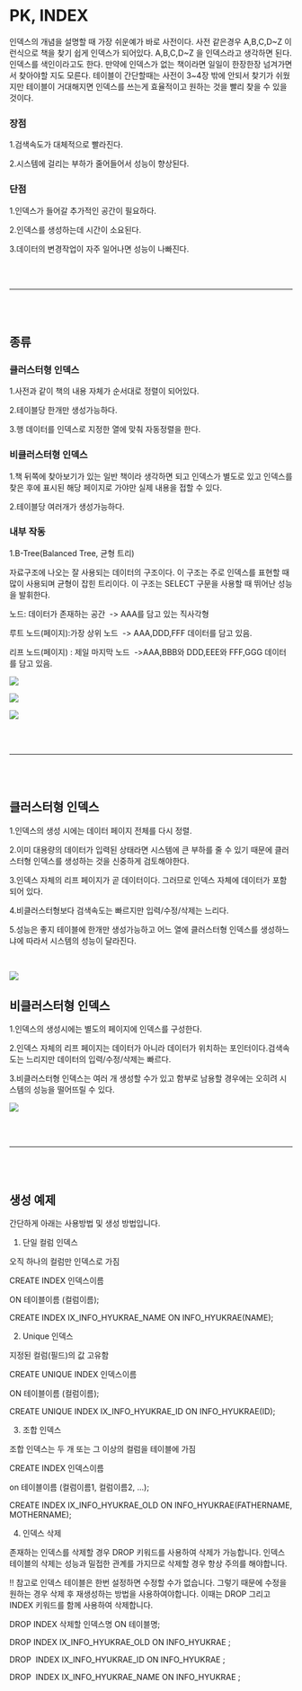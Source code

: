# PK, INDEX

인덱스의 개념을 설명할 때 가장 쉬운예가 바로 사전이다. 사전 같은경우 A,B,C,D~Z 이런식으로 책을 찾기 쉽게 인덱스가 되어있다. A,B,C,D~Z 을 인덱스라고 생각하면 된다.인덱스를 색인이라고도 한다. 만약에 인덱스가 없는 책이라면 일일이 한장한장 넘겨가면서 찾아야할 지도 모른다. 테이블이 간단할때는 사전이 3~4장 밖에 안되서 찾기가 쉬웠지만 테이블이 거대해지면 인덱스를 쓰는게 효율적이고 원하는 것을 빨리 찾을 수 있을 것이다.

### 장점

1.검색속도가 대체적으로 빨라진다.

2.시스템에 걸리는 부하가 줄어들어서 성능이 향상된다.

### 단점

1.인덱스가 들어갈 추가적인 공간이 필요하다.

2.인덱스를 생성하는데 시간이 소요된다.

3.데이터의 변경작업이 자주 일어나면 성능이 나빠진다.

<br /><br />

---

<br /><br />

## 종류

### 클러스터형 인덱스

1.사전과 같이 책의 내용 자체가 순서대로 정렬이 되어있다.

2.테이블당 한개만 생성가능하다.

3.행 데이터를 인덱스로 지정한 열에 맞춰 자동정렬을 한다.

### 비클러스터형 인덱스

1.책 뒤쪽에 찾아보기가 있는 일반 책이라 생각하면 되고 인덱스가 별도로 있고 인덱스를 찾은 후에 표시된 해당 페이지로 가야만 실제 내용을 접할 수 있다.

2.테이블당 여러개가 생성가능하다.

### 내부 작동

1.B-Tree(Balanced Tree, 균형 트리)

자료구조에 나오는 잘 사용되는 데이터의 구조이다. 이 구조는 주로 인덱스를 표현할 때 많이 사용되며 균형이 잡힌 트리이다. 이 구조는 SELECT 구문을 사용할 때 뛰어난 성능을 발휘한다.

노드: 데이터가 존재하는 공간  -> AAA를 담고 있는 직사각형

루트 노드(페이지):가장 상위 노드  -> AAA,DDD,FFF 데이터를 담고 있음.

리프 노드(페이지) : 제일 마지막 노드  ->AAA,BBB와 DDD,EEE와 FFF,GGG 데이터를 담고 있음.<br />

![](images/pkIndex1.png)<br />

![](images/pkIndex2.png)<br />

![](images/pkIndex3.png)<br />

<br /><br />

---

<br /><br />

## 클러스터형 인덱스

1.인덱스의 생성 시에는 데이터 페이지 전체를 다시 정렬.

2.이미 대용량의 데이터가 입력된 상태라면 시스템에 큰 부하를 줄 수 있기 때문에 클러스터형 인덱스를 생성하는 것을 신중하게 검토해야한다.

3.인덱스 자체의 리프 페이지가 곧 데이터이다. 그러므로 인덱스 자체에 데이터가 포함되어 있다.

4.비클러스터형보다 검색속도는 빠르지만 입력/수정/삭제는 느리다.

5.성능은 좋지 테이블에 한개만 생성가능하고 어느 열에 클러스터형 인덱스를 생성하느냐에 따라서 시스템의 성능이 달라진다.

<br />

![](images/pkIndex4.png)<br />

## 비클러스터형 인덱스

1.인덱스의 생성시에는 별도의 페이지에 인덱스를 구성한다.

2.인덱스 자체의 리프 페이지는 데이터가 아니라 데이터가 위치하는 포인터이다.검색속도는 느리지만 데이터의 입력/수정/삭제는 빠르다.

3.비클러스터형 인덱스는 여러 개 생성할 수가 있고 함부로 남용할 경우에는 오히려 시스템의 성능을 떨어뜨릴 수 있다.

![](images/pkIndex5.png)<br />

<br /><br />

---

<br /><br />

## 생성 예제

간단하게 아래는 사용방법 및 생성 방법입니다.

1. 단일 컬럼 인덱스

오직 하나의 컬럼만 인덱스로 가짐

CREATE INDEX 인덱스이름

ON 테이블이름 (컬럼이름);

CREATE INDEX IX_INFO_HYUKRAE_NAME ON INFO_HYUKRAE(NAME);

2. Unique 인덱스

지정된 컬럼(필드)의 값 고유함

CREATE UNIQUE INDEX 인덱스이름

ON 테이블이름 (컬럼이름);

CREATE UNIQUE INDEX IX_INFO_HYUKRAE_ID ON INFO_HYUKRAE(ID);

3. 조합 인덱스

조합 인덱스는 두 개 또는 그 이상의 컬럼을 테이블에 가짐

CREATE INDEX 인덱스이름

on 테이블이름 (컬럼이름1, 컬럼이름2, ...);

CREATE INDEX IX_INFO_HYUKRAE_OLD ON INFO_HYUKRAE(FATHERNAME,MOTHERNAME);

4. 인덱스 삭제

존재하는 인덱스를 삭제할 경우 DROP 키워드를 사용하여 삭제가 가능합니다. 인덱스 테이블의 삭제는 성능과 밀접한 관계를 가지므로 삭제할 경우 항상 주의를 해야합니다.

!! 참고로 인덱스 테이블은 한번 설정하면 수정할 수가 없습니다. 그렇기 때문에 수정을 원하는 경우 삭제 후 재생성하는 방법을 사용하여야합니다. 이때는 DROP 그리고 INDEX 키워드를 함께 사용하여 삭제합니다.

DROP INDEX 삭제할 인덱스명 ON 테이블명;

DROP INDEX IX_INFO_HYUKRAE_OLD ON INFO_HYUKRAE ;

DROP  INDEX IX_INFO_HYUKRAE_ID ON INFO_HYUKRAE ;

DROP  INDEX IX_INFO_HYUKRAE_NAME ON INFO_HYUKRAE ;
